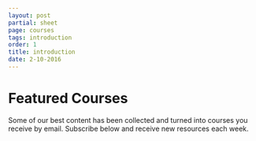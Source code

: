 ```yaml
--- 
layout: post
partial: sheet
page: courses
tags: introduction
order: 1
title: introduction
date: 2-10-2016
---
```

# Featured Courses

Some of our best content has been collected and turned into courses you receive by email. Subscribe below and receive new resources each week.
